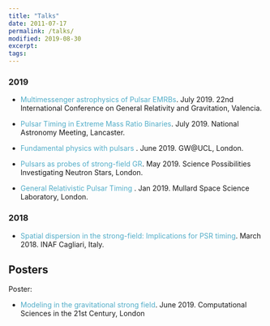 ```yaml
---
title: "Talks"
date: 2011-07-17
permalink: /talks/
modified: 2019-08-30
excerpt:
tags:
---
```


### 2019
* <span style="color:#52adc8">Multimessenger astrophysics of Pulsar EMRBs</span>. July 2019. 22nd International Conference on General Relativity and Gravitation, Valencia.

* <span style="color:#52adc8">Pulsar Timing in Extreme Mass Ratio Binaries</span>. July 2019. National Astronomy Meeting, Lancaster.

* <span style="color:#52adc8">Fundamental physics with pulsars </span>. June 2019. GW@UCL, London.

* <span style="color:#52adc8">Pulsars as probes of strong-field GR</span>. May 2019. Science Possibilities Investigating Neutron Stars, London.

* <span style="color:#52adc8">General Relativistic Pulsar Timing </span>. Jan 2019. Mullard Space Science Laboratory, London.

### 2018
* <span style="color:#52adc8">Spatial dispersion in the strong-field: Implications for PSR timing</span>. March 2018. INAF Cagliari, Italy.



## Posters

Poster:
* <span style="color:#52adc8">Modeling in the gravitational strong field</span>. June 2019. Computational Sciences in the 21st Century, London